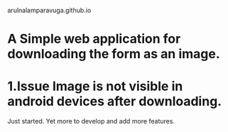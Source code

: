 arulnalamparavuga.github.io

# A Simple web application for downloading the form as an image.

# 1.Issue Image is not visible in android devices after downloading.

Just started. Yet more to develop and add more features.
